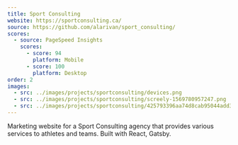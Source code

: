```yaml
---
title: Sport Consulting
website: https://sportconsulting.ca/
source: https://github.com/alarivan/sport_consulting/
scores:
  - source: PageSpeed Insights
    scores:
      - score: 94
        platform: Mobile
      - score: 100
        platform: Desktop
order: 2
images:
  - src: ../images/projects/sportconsulting/devices.png
  - src: ../images/projects/sportconsulting/screely-1569780957247.png
  - src: ../images/projects/sportconsulting/425793396aa74d8cab95044add319551_10_1280.jpg
---
```


Marketing website for a Sport Consulting agency that provides various services to athletes and teams. Built with React, Gatsby.
